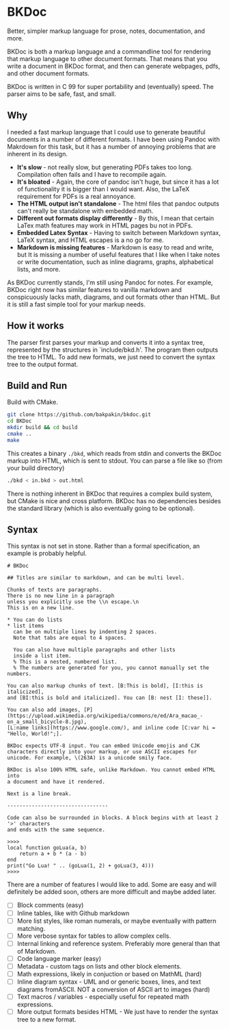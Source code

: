 # BKDoc

Better, simpler markup language for prose, notes, documentation, and more.

BKDoc is both a markup language and a commandline tool for rendering that
markup language to other document formats. That means that you write a
document in BKDoc format, and then can generate webpages, pdfs, and other
document formats.

BKDoc is written in C 99 for super portability and (eventually) speed. The
parser aims to be safe, fast, and small.

## Why

I needed a fast markup language that I could use to generate beautiful documents
in a number of different formats. I have been using Pandoc with Makrdown for this task, but
it has a number of annoying problems that are inherent in its design.

* **It's slow** - not really slow, but generating PDFs takes too long. Compilation often
  fails and I have to recompile again.
* **It's bloated** - Again, the core of pandoc isn't huge, but since it has a lot of functionality
  it is bigger than I would want. Also, the LaTeX requirement for PDFs is a real annoyance.
* **The HTML output isn't standalone** - The html files that pandoc outputs can't really be standalone
  with embedded math.
* **Different out formats display differently** - By this, I mean that certain LaTex math features may work
  in HTML pages bu not in PDFs.
* **Embedded Latex Syntax** - Having to switch between Markdown syntax, LaTeX syntax, and HTML escapes is
  a no go for me.
* **Markdown is missing features** - Markdown is easy to read and write, but It is missing a number of useful
  features that I like when I take notes or write documentation, such as inline diagrams, graphs, alphabetical lists,
  and more.

As BKDoc currently stands, I'm still using Pandoc for notes. For example, BKDoc right now has similar features
to vanilla markdown and conspicuously lacks math, diagrams, and out formats other than HTML. But it is still a fast simple tool
for your markup needs.

## How it works

The parser first parses your markup and converts it into a syntax tree, represented by
the structures in `include/bkd.h'. The program then outputs the tree to HTML. To add new
formats, we just need to convert the syntax tree to the output format.

## Build and Run

Build with CMake.

```bash
git clone https://github.com/bakpakin/bkdoc.git
cd BKDoc
mkdir build && cd build
cmake ..
make
```

This creates a binary `./bkd`, which reads from stdin and converts the BKDoc markup into HTML,
which is sent to stdout. You can parse a file like so (from your build directory)

```bash
./bkd < in.bkd > out.html
```
There is nothing inherent in BKDoc that requires a complex build system, but CMake is nice and cross platform.
BKDoc has no dependencies besides the standard library (which is also eventually going to be optional).

## Syntax

This syntax is not set in stone. Rather than a formal specification, an example is probably helpful.

```
# BKDoc

## Titles are similar to markdown, and can be multi level.

Chunks of texts are paragraphs.
There is no new line in a paragraph
unless you explicitly use the \\n escape.\n
This is on a new line.

* You can do lists
* list items
  can be on multiple lines by indenting 2 spaces.
  Note that tabs are equal to 4 spaces.

  You can also have multiple paragraphs and other lists
  inside a list item.
  % This is a nested, numbered list.
  % The numbers are generated for you, you cannot manually set the numbers.

You can also markup chunks of text. [B:This is bold], [I:this is italicized],
and [BI:this is bold and italicized]. You can [B: nest [I: these]].

You can also add images, [P](https://upload.wikimedia.org/wikipedia/commons/e/ed/Ara_macao_-on_a_small_bicycle-8.jpg),
[L:name links](https://www.google.com/), and inline code [C:var hi = "Hello, World!";].

BKDoc expects UTF-8 input. You can embed Unicode emojis and CJK
characters directly into your markup, or use ASCII escapes for
unicode. For example, \(263A) is a unicode smily face.

BKDoc is also 100% HTML safe, unlike Markdown. You cannot embed HTML into
a document and have it rendered.

Next is a line break.

---------------------------------

Code can also be surrounded in blocks. A block begins with at least 2 '>' characters
and ends with the same sequence.

>>>>
local function goLua(a, b)
    return a + b * (a - b)
end
print("Go Lua! " .. (goLua(1, 2) + goLua(3, 4)))
>>>>

```

There are a number of features I would like to add. Some are easy and will
definitely be added soon, others are more difficult and maybe added later.

- [ ] Block comments (easy)
- [ ] Inline tables, like with Github markdown
- [ ] More list styles, like roman numerals, or maybe eventually with pattern matching.
- [ ] More verbose syntax for tables to allow complex cells.
- [ ] Internal linking and reference system. Preferably more general than that of Markdown.
- [ ] Code language marker (easy)
- [ ] Metadata - custom tags on lists and other block elements.
- [ ] Math expressions, likely in conjuction or based on MathML (hard)
- [ ] Inline diagram syntax - UML and or generic boxes, lines, and text diagrams fromASCII. NOT a conversion of ASCII art to images (hard)
- [ ] Text macros / variables - especially useful for repeated math expressions.
- [ ] More output formats besides HTML - We just have to render the syntax tree to a new format.
